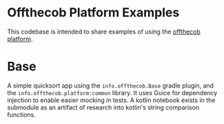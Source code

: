 # Offthecob Platform Examples
This codebase is intended to share examples of using the [offthecob platform](https://github.com/whodevil/offthecob-platform).

# Base 
A simple quicksort app using the `info.offthecob.Base` gradle plugin, and the `info.offthecob.platform:common` library.
It uses Guice for dependency injection to enable easier mocking in tests.
A kotlin notebook exists in the submodule as an artifact of research into kotlin's string comparison functions.
